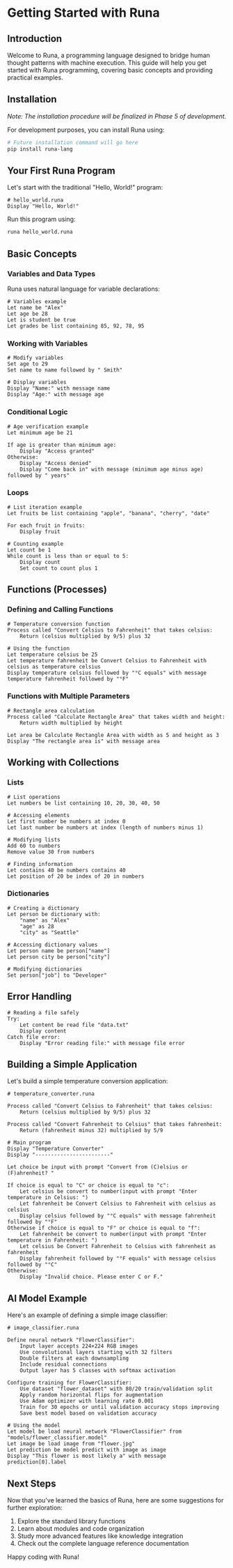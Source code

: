 # Getting Started with Runa

## Introduction

Welcome to Runa, a programming language designed to bridge human thought patterns with machine execution. This guide will help you get started with Runa programming, covering basic concepts and providing practical examples.

## Installation

*Note: The installation procedure will be finalized in Phase 5 of development.*

For development purposes, you can install Runa using:

```bash
# Future installation command will go here
pip install runa-lang
```

## Your First Runa Program

Let's start with the traditional "Hello, World!" program:

```
# hello_world.runa
Display "Hello, World!"
```

Run this program using:

```bash
runa hello_world.runa
```

## Basic Concepts

### Variables and Data Types

Runa uses natural language for variable declarations:

```
# Variables example
Let name be "Alex"
Let age be 28
Let is student be true
Let grades be list containing 85, 92, 78, 95
```

### Working with Variables

```
# Modify variables
Set age to 29
Set name to name followed by " Smith"

# Display variables
Display "Name:" with message name
Display "Age:" with message age
```

### Conditional Logic

```
# Age verification example
Let minimum age be 21

If age is greater than minimum age:
    Display "Access granted"
Otherwise:
    Display "Access denied"
    Display "Come back in" with message (minimum age minus age) followed by " years"
```

### Loops

```
# List iteration example
Let fruits be list containing "apple", "banana", "cherry", "date"

For each fruit in fruits:
    Display fruit

# Counting example
Let count be 1
While count is less than or equal to 5:
    Display count
    Set count to count plus 1
```

## Functions (Processes)

### Defining and Calling Functions

```
# Temperature conversion function
Process called "Convert Celsius to Fahrenheit" that takes celsius:
    Return (celsius multiplied by 9/5) plus 32

# Using the function
Let temperature celsius be 25
Let temperature fahrenheit be Convert Celsius to Fahrenheit with celsius as temperature celsius
Display temperature celsius followed by "°C equals" with message temperature fahrenheit followed by "°F"
```

### Functions with Multiple Parameters

```
# Rectangle area calculation
Process called "Calculate Rectangle Area" that takes width and height:
    Return width multiplied by height

Let area be Calculate Rectangle Area with width as 5 and height as 3
Display "The rectangle area is" with message area
```

## Working with Collections

### Lists

```
# List operations
Let numbers be list containing 10, 20, 30, 40, 50

# Accessing elements
Let first number be numbers at index 0
Let last number be numbers at index (length of numbers minus 1)

# Modifying lists
Add 60 to numbers
Remove value 30 from numbers

# Finding information
Let contains 40 be numbers contains 40
Let position of 20 be index of 20 in numbers
```

### Dictionaries

```
# Creating a dictionary
Let person be dictionary with:
    "name" as "Alex"
    "age" as 28
    "city" as "Seattle"

# Accessing dictionary values
Let person name be person["name"]
Let person city be person["city"]

# Modifying dictionaries
Set person["job"] to "Developer"
```

## Error Handling

```
# Reading a file safely
Try:
    Let content be read file "data.txt"
    Display content
Catch file error:
    Display "Error reading file:" with message file error
```

## Building a Simple Application

Let's build a simple temperature conversion application:

```
# temperature_converter.runa

Process called "Convert Celsius to Fahrenheit" that takes celsius:
    Return (celsius multiplied by 9/5) plus 32

Process called "Convert Fahrenheit to Celsius" that takes fahrenheit:
    Return (fahrenheit minus 32) multiplied by 5/9

# Main program
Display "Temperature Converter"
Display "------------------------"

Let choice be input with prompt "Convert from (C)elsius or (F)ahrenheit? "

If choice is equal to "C" or choice is equal to "c":
    Let celsius be convert to number(input with prompt "Enter temperature in Celsius: ")
    Let fahrenheit be Convert Celsius to Fahrenheit with celsius as celsius
    Display celsius followed by "°C equals" with message fahrenheit followed by "°F"
Otherwise if choice is equal to "F" or choice is equal to "f":
    Let fahrenheit be convert to number(input with prompt "Enter temperature in Fahrenheit: ")
    Let celsius be Convert Fahrenheit to Celsius with fahrenheit as fahrenheit
    Display fahrenheit followed by "°F equals" with message celsius followed by "°C"
Otherwise:
    Display "Invalid choice. Please enter C or F."
```

## AI Model Example

Here's an example of defining a simple image classifier:

```
# image_classifier.runa

Define neural network "FlowerClassifier":
    Input layer accepts 224×224 RGB images
    Use convolutional layers starting with 32 filters
    Double filters at each downsampling
    Include residual connections
    Output layer has 5 classes with softmax activation

Configure training for FlowerClassifier:
    Use dataset "flower_dataset" with 80/20 train/validation split
    Apply random horizontal flips for augmentation
    Use Adam optimizer with learning rate 0.001
    Train for 30 epochs or until validation accuracy stops improving
    Save best model based on validation accuracy

# Using the model
Let model be load neural network "FlowerClassifier" from "models/flower_classifier.model"
Let image be load image from "flower.jpg"
Let prediction be model predict with image as image
Display "This flower is most likely a" with message prediction[0].label
```

## Next Steps

Now that you've learned the basics of Runa, here are some suggestions for further exploration:

1. Explore the standard library functions
2. Learn about modules and code organization
3. Study more advanced features like knowledge integration
4. Check out the complete language reference documentation

Happy coding with Runa!